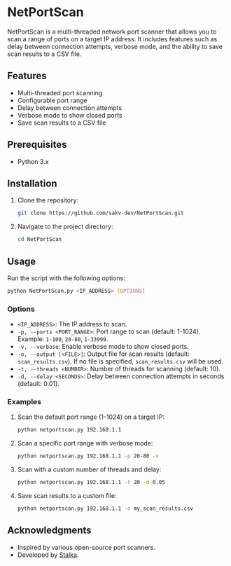 
# NetPortScan

NetPortScan is a multi-threaded network port scanner that allows you to scan a range of ports on a target IP address. It includes features such as delay between connection attempts, verbose mode, and the ability to save scan results to a CSV file.

## Features

- Multi-threaded port scanning
- Configurable port range
- Delay between connection attempts
- Verbose mode to show closed ports
- Save scan results to a CSV file

## Prerequisites

- Python 3.x

## Installation

1. Clone the repository:
    ```bash
    git clone https://github.com/sakv-dev/NetPortScan.git
    ```
2. Navigate to the project directory:
    ```bash
    cd NetPortScan
    ```

## Usage

Run the script with the following options:

```bash
python NetPortScan.py <IP_ADDRESS> [OPTIONS]
```

### Options

- `<IP_ADDRESS>`: The IP address to scan.
- `-p, --ports <PORT_RANGE>`: Port range to scan (default: 1-1024). Example: `1-100`, `20-80`, `1-33999`.
- `-v, --verbose`: Enable verbose mode to show closed ports.
- `-o, --output [<FILE>]`: Output file for scan results (default: `scan_results.csv`). If no file is specified, `scan_results.csv` will be used.
- `-t, --threads <NUMBER>`: Number of threads for scanning (default: 10).
- `-d, --delay <SECONDS>`: Delay between connection attempts in seconds (default: 0.01).

### Examples

1. Scan the default port range (1-1024) on a target IP:
    ```bash
    python netportscan.py 192.168.1.1
    ```

2. Scan a specific port range with verbose mode:
    ```bash
    python netportscan.py 192.168.1.1 -p 20-80 -v
    ```

3. Scan with a custom number of threads and delay:
    ```bash
    python netportscan.py 192.168.1.1 -t 20 -d 0.05
    ```

4. Save scan results to a custom file:
    ```bash
    python netportscan.py 192.168.1.1 -o my_scan_results.csv
    ```



## Acknowledgments

- Inspired by various open-source port scanners.
- Developed by [Stalka](https://github.com/sakv-dev).

